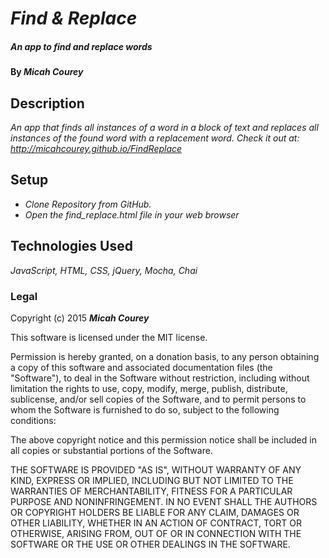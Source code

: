 # _Find & Replace_

#####  _An app to find and replace words_

#### By **_Micah Courey_**

## Description

_An app that finds all instances of a word in a block of text and replaces all instances of the found word with a replacement word. Check it out at: http://micahcourey.github.io/FindReplace_

## Setup

* _Clone Repository from GitHub._
* _Open the find_replace.html file in your web browser_

## Technologies Used

_JavaScript, HTML, CSS, jQuery, Mocha, Chai_

### Legal

Copyright (c) 2015 **_Micah Courey_**

This software is licensed under the MIT license.

Permission is hereby granted, on a donation basis, to any person obtaining a copy of this software and associated documentation files (the "Software"), to deal in the Software without restriction, including without limitation the rights to use, copy, modify, merge, publish, distribute, sublicense, and/or sell copies of the Software, and to permit persons to whom the Software is furnished to do so, subject to the following conditions:

The above copyright notice and this permission notice shall be included in all copies or substantial portions of the Software.

THE SOFTWARE IS PROVIDED "AS IS", WITHOUT WARRANTY OF ANY KIND, EXPRESS OR IMPLIED, INCLUDING BUT NOT LIMITED TO THE WARRANTIES OF MERCHANTABILITY, FITNESS FOR A PARTICULAR PURPOSE AND NONINFRINGEMENT. IN NO EVENT SHALL THE AUTHORS OR COPYRIGHT HOLDERS BE LIABLE FOR ANY CLAIM, DAMAGES OR OTHER LIABILITY, WHETHER IN AN ACTION OF CONTRACT, TORT OR OTHERWISE, ARISING FROM, OUT OF OR IN CONNECTION WITH THE SOFTWARE OR THE USE OR OTHER DEALINGS IN THE SOFTWARE.
